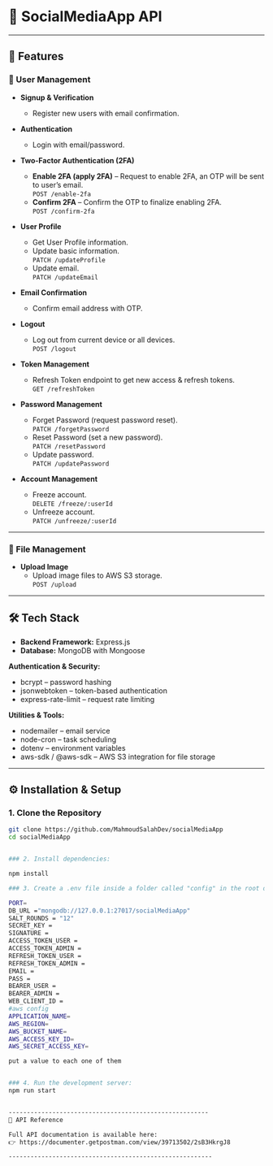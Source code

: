 # 📱 SocialMediaApp API

---

## 🚀 Features

### 👤 User Management

* **Signup & Verification**
  * Register new users with email confirmation.

* **Authentication**
  * Login with email/password.

* **Two-Factor Authentication (2FA)**
  * **Enable 2FA (apply 2FA)** – Request to enable 2FA, an OTP will be sent to user’s email.  
    `POST /enable-2fa`
  * **Confirm 2FA** – Confirm the OTP to finalize enabling 2FA.  
    `POST /confirm-2fa`

* **User Profile**
  * Get User Profile information.
  * Update basic information.  
    `PATCH /updateProfile`
  * Update email.  
    `PATCH /updateEmail`

* **Email Confirmation**
  * Confirm email address with OTP.

* **Logout**
  * Log out from current device or all devices.  
    `POST /logout`

* **Token Management**
  * Refresh Token endpoint to get new access & refresh tokens.  
    `GET /refreshToken`

* **Password Management**
  * Forget Password (request password reset).  
    `PATCH /forgetPassword`
  * Reset Password (set a new password).  
    `PATCH /resetPassword`
  * Update password.  
    `PATCH /updatePassword`

* **Account Management**
  * Freeze account.  
    `DELETE /freeze/:userId`
  * Unfreeze account.  
    `PATCH /unfreeze/:userId`

---

### 📂 File Management
* **Upload Image**  
  * Upload image files to AWS S3 storage.  
  `POST /upload`

---

## 🛠 Tech Stack
- **Backend Framework:** Express.js  
- **Database:** MongoDB with Mongoose  

**Authentication & Security:**  
- bcrypt – password hashing  
- jsonwebtoken – token-based authentication  
- express-rate-limit – request rate limiting  

**Utilities & Tools:**  
- nodemailer – email service  
- node-cron – task scheduling  
- dotenv – environment variables  
- aws-sdk / @aws-sdk – AWS S3 integration for file storage  

---

## ⚙️ Installation & Setup

### 1. Clone the Repository
```bash
git clone https://github.com/MahmoudSalahDev/socialMediaApp
cd socialMediaApp


### 2. Install dependencies:

npm install

### 3. Create a .env file inside a folder called "config" in the root directory with the following variables:

PORT=
DB_URL ="mongodb://127.0.0.1:27017/socialMediaApp"
SALT_ROUNDS = "12"
SECRET_KEY = 
SIGNATURE = 
ACCESS_TOKEN_USER = 
ACCESS_TOKEN_ADMIN = 
REFRESH_TOKEN_USER = 
REFRESH_TOKEN_ADMIN = 
EMAIL = 
PASS = 
BEARER_USER =
BEARER_ADMIN =
WEB_CLIENT_ID = 
#aws config
APPLICATION_NAME=
AWS_REGION=
AWS_BUCKET_NAME=
AWS_ACCESS_KEY_ID=
AWS_SECRET_ACCESS_KEY=

put a value to each one of them


### 4. Run the development server:
npm run start


-------------------------------------------------------
📖 API Reference

Full API documentation is available here:
👉 https://documenter.getpostman.com/view/39713502/2sB3HkrgJ8

--------------------------------------------------------
